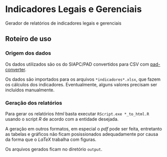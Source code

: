 # Indicadores Legais e Gerenciais

Gerador de relatórios de indicadores legais e gerenciais

## Roteiro de uso

### Origem dos dados

Os dados utilizados são os do SIAPC/PAD convertidos para CSV com [pad-converter](https://github.com/iddrs/pad-converter).

Os dados são importados para os arquivos `*indicadores*.xlsx`, que fazem os cálculos dos indicadores. Eventualmente, alguns valores precisam ser incluídos manualmente.

### Geração dos relatórios

Para gerar os relatórios *html* basta executar `RScript.exe *_to_html.R` usando o script *R* de acordo com a entidade desejada.

A geração em outros formatos, em especial o *pdf* pode ser feita, entretanto as tabelas e gráficos não ficam posissionados adequadamente 
por causa da forma que o *LaTeX* trabalha com figuras.

Os arquivos gerados ficam no diretório `output`.